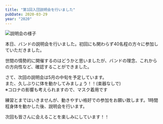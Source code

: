 ```yaml
---
title: "第1回入団説明会を行いました"
pubDate: 2020-03-29
year: "2020"
---
```


![説明会の様子](@/assets/briefingsession.webp)

本日、バンドの説明会を行いました。初回にも関わらず40名程の方々に参加していただきました。  

世間の情勢的に開催するのはどうかと思いましたが、バンドの理念、これからの方向性など、確認することができました。  

さて、次回の説明会は5月の中旬を予定しています。\
また、久しぶりに体を動かしてみましょう！！(楽器なしで)\
※コロナの影響も考えられますので、マスク着用です

練習とまではいきませんが、動きやすい格好での参加をお願い致します。1時間程身体を動かした後、説明会を行います。  

次回も皆さんに会えることを楽しみにしています！！
